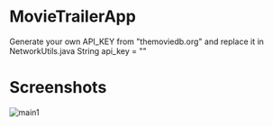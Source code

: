 # MovieTrailerApp
Generate your own API_KEY from "themoviedb.org" and replace it in NetworkUtils.java String api_key = ""

# Screenshots

![main1](https://user-images.githubusercontent.com/5525105/33575565-0ac56bba-d90b-11e7-882c-8639156dc603.png)


